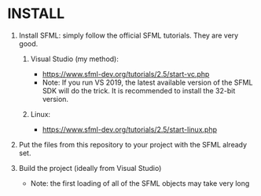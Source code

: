 # INSTALL

1. Install SFML: simply follow the official SFML tutorials. They are very good.

   1. Visual Studio (my method):

      * https://www.sfml-dev.org/tutorials/2.5/start-vc.php
      * Note: If you run VS 2019, the latest available version of the SFML SDK will do the trick. It is recommended to install the 32-bit version.

      

   2. Linux:
      * https://www.sfml-dev.org/tutorials/2.5/start-linux.php

2. Put the files from this repository to your project with the SFML already set.
3. Build the project (ideally from Visual Studio)
   * Note: the first loading of all of the SFML objects may take very long
